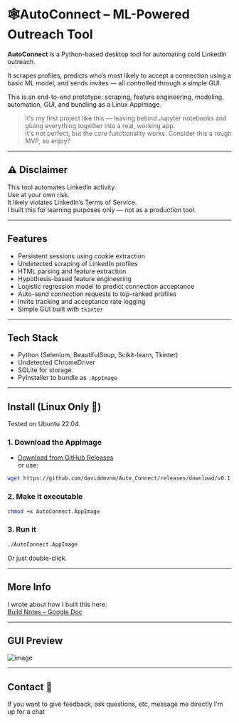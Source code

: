 # 🕸AutoConnect – ML-Powered Outreach Tool

**AutoConnect** is a Python-based desktop tool for automating cold LinkedIn outreach.

It scrapes profiles, predicts who’s most likely to accept a connection using a basic ML model, and sends invites — all controlled through a simple GUI.

This is an end-to-end prototype: scraping, feature engineering, modeling, automation, GUI, and bundling as a Linux AppImage.

> It's my first project like this — leaving behind Jupyter notebooks and gluing everything together into a real, working app.  
> It's not perfect, but the core functionality works. Consider this a rough MVP, so enjoy? 

---

## ⚠️ Disclaimer

This tool automates LinkedIn activity.  
Use at your own risk.  
It likely violates LinkedIn’s Terms of Service.  
I built this for learning purposes only — not as a production tool.

---

## Features

- Persistent sessions using cookie extraction  
- Undetected scraping of LinkedIn profiles  
- HTML parsing and feature extraction  
- Hypothesis-based feature engineering  
- Logistic regression model to predict connection acceptance  
- Auto-send connection requests to top-ranked profiles  
- Invite tracking and acceptance rate logging  
- Simple GUI built with `tkinter`  

---

## Tech Stack

- Python (Selenium, BeautifulSoup, Scikit-learn, Tkinter)  
- Undetected ChromeDriver  
- SQLite for storage  
- PyInstaller to bundle as `.AppImage`  

---

## Install (Linux Only 🐧)

Tested on Ubuntu 22.04.

### 1. Download the AppImage

- [Download from GitHub Releases](https://github.com/daviddmvnm/Auto_Connect/releases/tag/v0.1.1%28APP-IMAGE%29)  
or use:

```bash
wget https://github.com/daviddmvnm/Auto_Connect/releases/download/v0.1.1%28APP-IMAGE%29/AutoConnect-x86_64.AppImage -O AutoConnect.AppImage
```

### 2. Make it executable
```bash
chmod +x AutoConnect.AppImage
```

### 3. Run it
```bash
./AutoConnect.AppImage
```
Or just double-click.

---

## More Info

I wrote about how I built this here:  
[Build Notes – Google Doc](https://docs.google.com/document/d/1a6fNa6ATkD4cw9ORhz8tiGCtCSGLhGDziHp_gkv7sYc/edit?tab=t.khzo1efbhjtw)

---

## GUI Preview

![image](https://github.com/user-attachments/assets/16994228-8779-4d2f-950c-1d60097589ea)

---

## Contact 👋

If you want to give feedback, ask questions, etc, message me directly I'm up for a chat 
